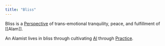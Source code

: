 ```yaml
---
title: "Bliss"
---
```


Bliss is a [Perspective](Terms/Perspective.md) of trans-emotional tranquility, peace, and fulfillment of [[Alam]].

An Alamist lives in bliss through cultivating [Al](Terms/Al.md) through [Practice](Terms/Practice.md).
